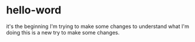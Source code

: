 # hello-word
it's the beginning 
I'm trying to make some changes to understand what I'm doing
this is a new try to make some changes. 
